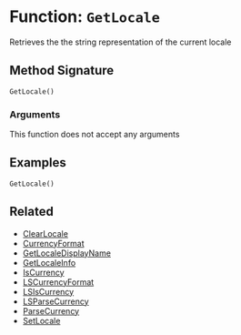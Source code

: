 [comment]: # (Note: This documentation is generated dynamically in the build process.  To modify the contents, change the javadoc on the _invoke method of the BIF class)

# Function: `GetLocale`

Retrieves the the string representation of the current locale

## Method Signature

```
GetLocale()
```

### Arguments

This function does not accept any arguments

## Examples

```
GetLocale()
```

## Related

  * [ClearLocale](./ClearLocale.md)
  * [CurrencyFormat](./CurrencyFormat.md)
  * [GetLocaleDisplayName](./GetLocaleDisplayName.md)
  * [GetLocaleInfo](./GetLocaleInfo.md)
  * [IsCurrency](./IsCurrency.md)
  * [LSCurrencyFormat](./LSCurrencyFormat.md)
  * [LSIsCurrency](./LSIsCurrency.md)
  * [LSParseCurrency](./LSParseCurrency.md)
  * [ParseCurrency](./ParseCurrency.md)
  * [SetLocale](./SetLocale.md)
